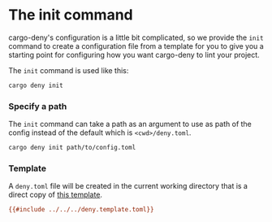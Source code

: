 # The init command

cargo-deny's configuration is a little bit complicated, so we provide the `init`
command to create a configuration file from a template for you to give you a
starting point for configuring how you want cargo-deny to lint your project.

The `init` command is used like this:

```bash
cargo deny init
```

### Specify a path

The `init` command can take a path as an argument to use as path of the config
instead of the default which is `<cwd>/deny.toml`.

```bash
cargo deny init path/to/config.toml
```

### Template

A `deny.toml` file will be created in the current working directory that is a
direct copy of [this template](https://github.com/EmbarkStudios/cargo-deny/blob/main/deny.template.toml).

```ini
{{#include ../../../deny.template.toml}}
```
